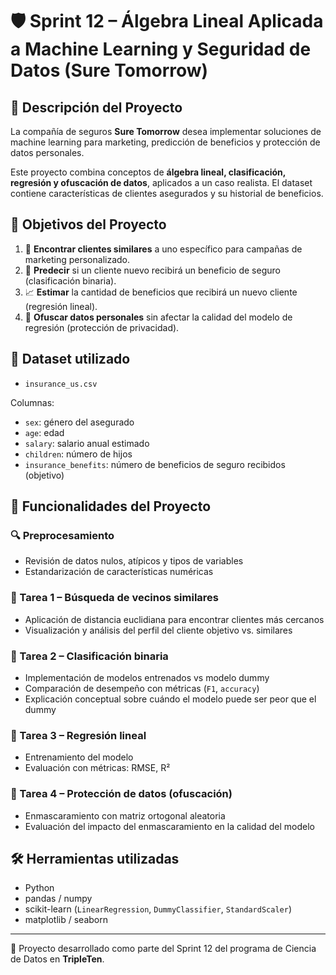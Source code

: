 # 🛡️ Sprint 12 – Álgebra Lineal Aplicada a Machine Learning y Seguridad de Datos (Sure Tomorrow)

## 📌 Descripción del Proyecto

La compañía de seguros **Sure Tomorrow** desea implementar soluciones de machine learning para marketing, predicción de beneficios y protección de datos personales.

Este proyecto combina conceptos de **álgebra lineal, clasificación, regresión y ofuscación de datos**, aplicados a un caso realista. El dataset contiene características de clientes asegurados y su historial de beneficios.

## 🎯 Objetivos del Proyecto

1. 🧬 **Encontrar clientes similares** a uno específico para campañas de marketing personalizado.
2. 🤖 **Predecir** si un cliente nuevo recibirá un beneficio de seguro (clasificación binaria).
3. 📈 **Estimar** la cantidad de beneficios que recibirá un nuevo cliente (regresión lineal).
4. 🔐 **Ofuscar datos personales** sin afectar la calidad del modelo de regresión (protección de privacidad).

## 📁 Dataset utilizado

- `insurance_us.csv`

Columnas:

- `sex`: género del asegurado
- `age`: edad
- `salary`: salario anual estimado
- `children`: número de hijos
- `insurance_benefits`: número de beneficios de seguro recibidos (objetivo)

## 🧰 Funcionalidades del Proyecto

### 🔍 Preprocesamiento
- Revisión de datos nulos, atípicos y tipos de variables
- Estandarización de características numéricas

### 📌 Tarea 1 – Búsqueda de vecinos similares
- Aplicación de distancia euclidiana para encontrar clientes más cercanos
- Visualización y análisis del perfil del cliente objetivo vs. similares

### 📌 Tarea 2 – Clasificación binaria
- Implementación de modelos entrenados vs modelo dummy
- Comparación de desempeño con métricas (`F1`, `accuracy`)
- Explicación conceptual sobre cuándo el modelo puede ser peor que el dummy

### 📌 Tarea 3 – Regresión lineal
- Entrenamiento del modelo
- Evaluación con métricas: RMSE, R²

### 📌 Tarea 4 – Protección de datos (ofuscación)
- Enmascaramiento con matriz ortogonal aleatoria
- Evaluación del impacto del enmascaramiento en la calidad del modelo

## 🛠️ Herramientas utilizadas

- Python  
- pandas / numpy  
- scikit-learn (`LinearRegression`, `DummyClassifier`, `StandardScaler`)  
- matplotlib / seaborn  

---

📌 Proyecto desarrollado como parte del Sprint 12 del programa de Ciencia de Datos en **TripleTen**.
